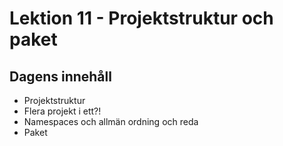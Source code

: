 # Lektion 11 - Projektstruktur och paket

## Dagens innehåll

* Projektstruktur
* Flera projekt i ett?!
* Namespaces och allmän ordning och reda
* Paket
